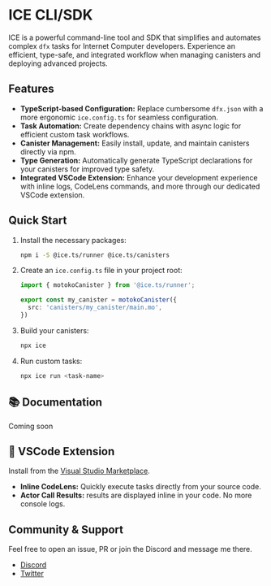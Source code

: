 # ICE CLI/SDK

ICE is a powerful command-line tool and SDK that simplifies and automates complex `dfx` tasks for Internet Computer developers. Experience an efficient, type-safe, and integrated workflow when managing canisters and deploying advanced projects.

## Features

- **TypeScript-based Configuration:** Replace cumbersome `dfx.json` with a more ergonomic `ice.config.ts` for seamless configuration.
- **Task Automation:** Create dependency chains with async logic for efficient custom task workflows.
- **Canister Management:** Easily install, update, and maintain canisters directly via npm.
- **Type Generation:** Automatically generate TypeScript declarations for your canisters for improved type safety.
- **Integrated VSCode Extension:** Enhance your development experience with inline logs, CodeLens commands, and more through our dedicated VSCode extension.

## Quick Start

1. Install the necessary packages:
   ```bash
   npm i -S @ice.ts/runner @ice.ts/canisters
   ```

2. Create an `ice.config.ts` file in your project root:
   ```typescript
   import { motokoCanister } from '@ice.ts/runner';

   export const my_canister = motokoCanister({
     src: 'canisters/my_canister/main.mo',
   })
   ```

3. Build your canisters:
   ```bash
   npx ice
   ```

4. Run custom tasks:
   ```bash
   npx ice run <task-name>
   ```

## 📚 Documentation

Coming soon

## 🔌 VSCode Extension

Install from the [Visual Studio Marketplace](https://marketplace.visualstudio.com/items?itemName=MioQuispe.vscode-ice-extension).


- **Inline CodeLens:** Quickly execute tasks directly from your source code.
- **Actor Call Results:** results are displayed inline in your code. No more console logs.

## Community & Support

Feel free to open an issue, PR or join the Discord and message me there.

- [Discord](https://discord.gg/SdeC8PF69M)
- [Twitter](https://twitter.com/antimaximal)
